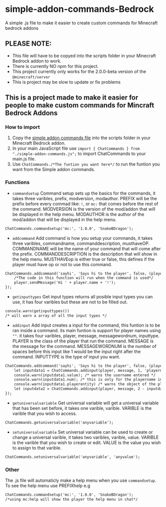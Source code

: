 # simple-addon-commands-Bedrock
A simple .js file to make it easier to create custom commands for Minecraft bedrock addons

## PLEASE NOTE: 
- This file will have to be copyed into the scripts folder in your Minecraft Bedrock addon to work.
- There is currently NO npm for this project. 
- This project currently only works for the 2.0.0-beta version of the ```@minecraft/server```
- This is project may be slow to update or fix problems

## This is a project made to make it easier for people to make custom commands for Mincraft Bedrock Addons

### How to import
1. Copy the [simple addon commands file](simple-addon-commands.js) into the scripts folder in your Minecraft Bedrock addon.
2. In your main JavaScript file use ```import { ChatCommands } from "./simple-addon-commands.js";``` to import ChatCommands to your main.js file.
3. Use ```ChatCommands./*The funtion you want here*/``` to run the funtion you want from the Simple addon commands.

### Functions
- ```commandsetup``` Command setup sets up the basics for the commands, it takes three varibles, prefix, modversion, modauthor. PREFIX will be the prefix before every commad like: ```!```, or ```mc:``` that comes before the rest of the command. MODVERSION is the version of the mod/addon that will be displayed in the help menu. MODAUTHOR is the author of the mod/addon that will be displayed in the help menu.
```md
ChatCommands.commandsetup('mc:', '1.0.0', 'SnakeBDragon');
```
- ```addcommand``` Add command is how you setup your commands, it takes three varibles, commandname, commanddescription, musthaveOP. COMMANDNAME will be the name of your command that will come after the prefix. COMMANDDESCRIPTION is the description that will show in the help menu. MUSTHAVEop is either true or false, this defines if the player must have op or not to use this command.
```md
ChatCommands.addcommand('sayhi', 'Says hi to the player', false, (player, message) => {
    /*The code in this function will run when the command is used*/
    player.sendMessage('Hi ' + player.name + '!');
});
```
- ```getinputtypes``` Get input types returns all posible input types you can use, it has four varibles but these are not to be filled out.
```md
console.warn(getinputtypes())
/* will warn a array of all the input types */
```
- ```addinput``` Add input creates a input for the command, this funtion is to be ran inside a command. its main funtion is support for player names using ```""```. it takes four varibles, player, message, messagewordnum, inputtype. PLAYER is the class of the player that run the command. MESSAGE is the message for the command. MESSAGEWORDNUM is the number of spaces before this input like 1 would be the input right after the command. INPUTTYPE is the type of input you want.
```md
ChatCommands.addcommand('sayhi', 'Says hi to the player', false, (player, message) => {
    let inputdata1 = ChatCommands.addinput(player, message, 1, 'playername');
    console.warn(inputdata1.value); /* warns the username entered */
    console.warn(inputdata1.num); /* this is only for the playername input type this returns 1 less then the length of the username for spaces so "S B D" would be 2 this can be taken away from the next input so it dosent grab the B but the text after the username */
    console.warn(inputdata1.playerentity) /* warns the object of the player or ERROR if there is no player in the world with that username */
    let inputdata2 = ChatCommands.addinput(player, message, 2 - inputdata1.num, 'numinput');
});
```
- ```getuniversalvariable``` Get universal variable will get a universal variable that has been set before, it takes one varible, varible. VARIBLE is the varible that you wish to access.
```md
ChatCommands.getuniversalvariable('anyvariable');
```
- ```setuniversalvariable``` Set universal variable can be used to create or change a universal varible, it takes two varibles, varible, value. VARIBLE is the varible that you wish to create or edit. VALUE is the value you wish to assign to that varible.
```md
ChatCommands.setuniversalvariable('anyvariable', 'anyvalue');
```

### Other

The .js file will automaticly make a help menu when you use ```commandsetup```. To see the help menu use PREFIXhelp e.g

```md
ChatCommands.commandsetup('mc:', '1.0.0', 'SnakeBDragon');
/*using mc:help will show the player the help menu in chat*/
```
